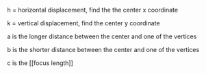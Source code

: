 h = horizontal displacement, find the the center x coordinate

k = vertical displacement, find the center y coordinate  

a is the longer distance between the center and one of the vertices

b is the shorter distance between the center and one of the vertices

c is the [[focus length]]